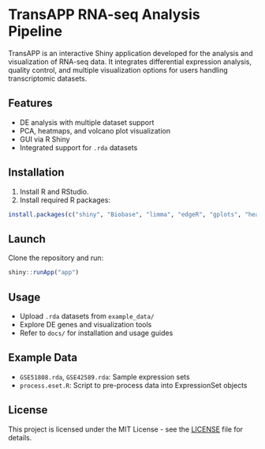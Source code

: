# TransAPP RNA-seq Analysis Pipeline

TransAPP is an interactive Shiny application developed for the analysis and visualization of RNA-seq data. It integrates differential expression analysis, quality control, and multiple visualization options for users handling transcriptomic datasets.

## Features

- DE analysis with multiple dataset support
- PCA, heatmaps, and volcano plot visualization
- GUI via R Shiny
- Integrated support for `.rda` datasets

## Installation

1. Install R and RStudio.
2. Install required R packages:
```r
install.packages(c("shiny", "Biobase", "limma", "edgeR", "gplots", "heatmap3", "ggplot2", "shinythemes"))
```

## Launch

Clone the repository and run:
```r
shiny::runApp("app")
```

## Usage

- Upload `.rda` datasets from `example_data/`
- Explore DE genes and visualization tools
- Refer to `docs/` for installation and usage guides

## Example Data

- `GSE51808.rda`, `GSE42589.rda`: Sample expression sets
- `process.eset.R`: Script to pre-process data into ExpressionSet objects

## License

This project is licensed under the MIT License - see the [LICENSE](LICENSE) file for details.
